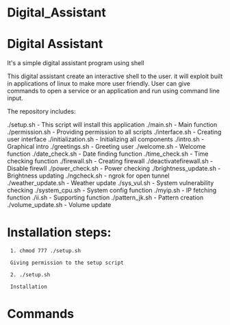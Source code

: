 # Digital_Assistant

# Digital Assistant 
It's a simple digital assistant program using shell

This digital assistant create an interactive shell to the user.  it will exploit  built in applications of linux to make more user friendly. User can give commands to open a service or an application and run using command line input.

The repository includes:


./setup.sh                     - This script will install this application
./main.sh                      - Main function 
./permission.sh                - Providing permission to all scripts
./interface.sh                 - Creating user interface
./initialization.sh            - Initializing all components
./intro.sh                     - Graphical intro
./greetings.sh                 - Greeting user
./welcome.sh                   - Welcome function
./date_check.sh                - Date finding function
./time_check.sh                - Time checking function
./firewall.sh                  - Creating firewall
./deactivatefirewall.sh        - Disable firewll
./power_check.sh               - Power checking
./brightness_update.sh         - Brightness updating
./ngcheck.sh                   - ngrok for open tunnel
./weather_update.sh            - Weather update
./sys_vul.sh                   - System vulnerability checking 
./system_cpu.sh                - System config function
./myip.sh                      - IP fetching function
./ii.sh                        - Supporting function
./pattern_jk.sh                - Pattern creation
./volume_update.sh             - Volume update


# Installation steps:

     1. chmod 777 ./setup.sh
     
     Giving permission to the setup script
     
     2. ./setup.sh
     
     Installation
     
# Commands


